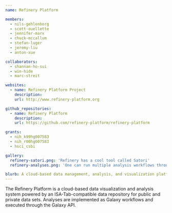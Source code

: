 ```yaml
---
name: Refinery Platform

members:
  - nils-gehlenborg
  - scott-ouellette
  - jennifer-marx
  - chuck-mccallum
  - stefan-luger
  - jeremy-liu
  - anton-xue

collaborators:
  - shannan-ho-sui
  - win-hide
  - marc-streit

websites:
  - name: Refinery Platform Project
    description:
    url: http://www.refinery-platform.org

github_repositories:
  - name: Refinery Platform
    description:
    url: https://github.com/refinery-platform/refinery-platform

grants:
  - nih_k99hg007583
  - nih_r00hg007583
  - hsci_csbi

gallery:
  refinery-satori.png: 'Refinery has a cool tool called Satori'
  refinery-analyses.png: 'One can run multiple analysis workflows through Refinery backed by the popular Galaxy system'

blurb: A cloud-based data management, analysis, and visualization platform for reproducible biomedical research.
---
```

The Refinery Platform is a cloud-based data visualization and analysis system powered by an ISA-Tab-compatible data repository for public and private data sets. Analyses are implemented as Galaxy workflows and executed through the Galaxy API.